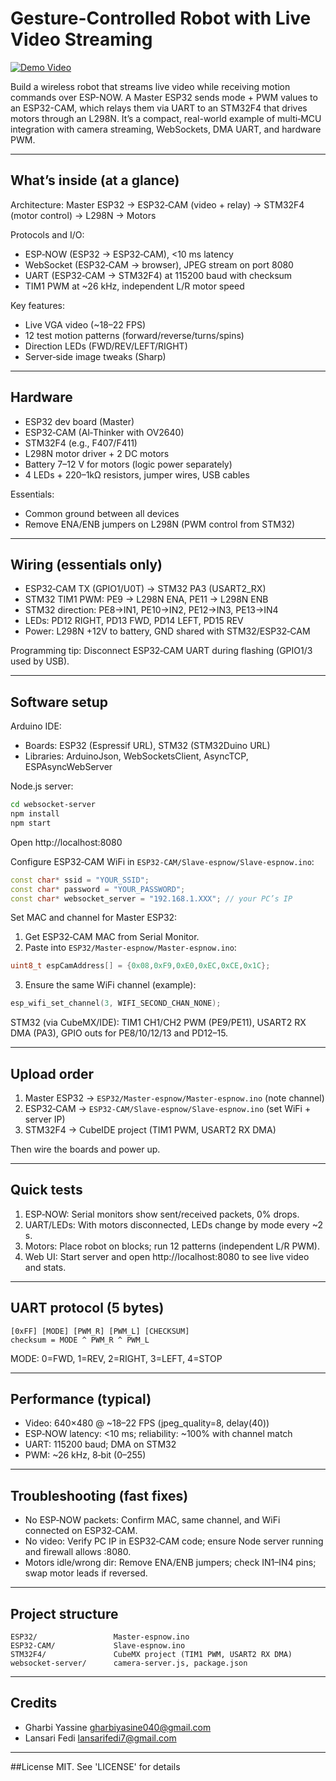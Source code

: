 # Gesture-Controlled Robot with Live Video Streaming

[![Demo Video](https://img.youtube.com/vi/Xi25Kjre0I0/maxresdefault.jpg)](https://youtu.be/Xi25Kjre0I0)

Build a wireless robot that streams live video while receiving motion commands over ESP-NOW. A Master ESP32 sends mode + PWM values to an ESP32-CAM, which relays them via UART to an STM32F4 that drives motors through an L298N. It’s a compact, real-world example of multi‑MCU integration with camera streaming, WebSockets, DMA UART, and hardware PWM.

---

## What’s inside (at a glance)

Architecture: Master ESP32 → ESP32‑CAM (video + relay) → STM32F4 (motor control) → L298N → Motors

Protocols and I/O:

- ESP‑NOW (ESP32 → ESP32‑CAM), <10 ms latency
- WebSocket (ESP32‑CAM → browser), JPEG stream on port 8080
- UART (ESP32‑CAM → STM32F4) at 115200 baud with checksum
- TIM1 PWM at ~26 kHz, independent L/R motor speed

Key features:

- Live VGA video (~18–22 FPS)
- 12 test motion patterns (forward/reverse/turns/spins)
- Direction LEDs (FWD/REV/LEFT/RIGHT)
- Server‑side image tweaks (Sharp)

---

## Hardware

- ESP32 dev board (Master)
- ESP32‑CAM (AI‑Thinker with OV2640)
- STM32F4 (e.g., F407/F411)
- L298N motor driver + 2 DC motors
- Battery 7–12 V for motors (logic power separately)
- 4 LEDs + 220–1kΩ resistors, jumper wires, USB cables

Essentials:

- Common ground between all devices
- Remove ENA/ENB jumpers on L298N (PWM control from STM32)

---

## Wiring (essentials only)

- ESP32‑CAM TX (GPIO1/U0T) → STM32 PA3 (USART2_RX)
- STM32 TIM1 PWM: PE9 → L298N ENA, PE11 → L298N ENB
- STM32 direction: PE8→IN1, PE10→IN2, PE12→IN3, PE13→IN4
- LEDs: PD12 RIGHT, PD13 FWD, PD14 LEFT, PD15 REV
- Power: L298N +12V to battery, GND shared with STM32/ESP32‑CAM

Programming tip: Disconnect ESP32‑CAM UART during flashing (GPIO1/3 used by USB).

---

## Software setup

Arduino IDE:

- Boards: ESP32 (Espressif URL), STM32 (STM32Duino URL)
- Libraries: ArduinoJson, WebSocketsClient, AsyncTCP, ESPAsyncWebServer

Node.js server:

```bash
cd websocket-server
npm install
npm start
```

Open http://localhost:8080

Configure ESP32‑CAM WiFi in `ESP32-CAM/Slave-espnow/Slave-espnow.ino`:

```cpp
const char* ssid = "YOUR_SSID";
const char* password = "YOUR_PASSWORD";
const char* websocket_server = "192.168.1.XXX"; // your PC’s IP
```

Set MAC and channel for Master ESP32:

1. Get ESP32‑CAM MAC from Serial Monitor.
2. Paste into `ESP32/Master-espnow/Master-espnow.ino`:

```cpp
uint8_t espCamAddress[] = {0x08,0xF9,0xE0,0xEC,0xCE,0x1C};
```

3. Ensure the same WiFi channel (example):

```cpp
esp_wifi_set_channel(3, WIFI_SECOND_CHAN_NONE);
```

STM32 (via CubeMX/IDE): TIM1 CH1/CH2 PWM (PE9/PE11), USART2 RX DMA (PA3), GPIO outs for PE8/10/12/13 and PD12–15.

---

## Upload order

1. Master ESP32 → `ESP32/Master-espnow/Master-espnow.ino` (note channel)
2. ESP32‑CAM → `ESP32-CAM/Slave-espnow/Slave-espnow.ino` (set WiFi + server IP)
3. STM32F4 → CubeIDE project (TIM1 PWM, USART2 RX DMA)

Then wire the boards and power up.

---

## Quick tests

1. ESP‑NOW: Serial monitors show sent/received packets, 0% drops.
2. UART/LEDs: With motors disconnected, LEDs change by mode every ~2 s.
3. Motors: Place robot on blocks; run 12 patterns (independent L/R PWM).
4. Web UI: Start server and open http://localhost:8080 to see live video and stats.

---

## UART protocol (5 bytes)

```
[0xFF] [MODE] [PWM_R] [PWM_L] [CHECKSUM]
checksum = MODE ^ PWM_R ^ PWM_L
```

MODE: 0=FWD, 1=REV, 2=RIGHT, 3=LEFT, 4=STOP

---

## Performance (typical)

- Video: 640×480 @ ~18–22 FPS (jpeg_quality=8, delay(40))
- ESP‑NOW latency: <10 ms; reliability: ~100% with channel match
- UART: 115200 baud; DMA on STM32
- PWM: ~26 kHz, 8‑bit (0–255)

---

## Troubleshooting (fast fixes)

- No ESP‑NOW packets: Confirm MAC, same channel, and WiFi connected on ESP32‑CAM.
- No video: Verify PC IP in ESP32‑CAM code; ensure Node server running and firewall allows :8080.
- Motors idle/wrong dir: Remove ENA/ENB jumpers; check IN1–IN4 pins; swap motor leads if reversed.

---

## Project structure

```
ESP32/                 Master-espnow.ino
ESP32-CAM/             Slave-espnow.ino
STM32F4/               CubeMX project (TIM1 PWM, USART2 RX DMA)
websocket-server/      camera-server.js, package.json
```

---

## Credits
- Gharbi Yassine <gharbiyasine040@gmail.com>
- Lansari Fedi <lansarifedi7@gmail.com>

---
##License
MIT. See 'LICENSE' for details
